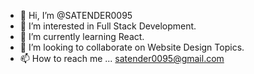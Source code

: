 - 👋 Hi, I’m @SATENDER0095
- 👀 I’m interested in Full Stack Development.
- 🌱 I’m currently learning React.
- 💞️ I’m looking to collaborate on Website Design Topics.
- 📫 How to reach me ... satender0095@gmail.com

<!---
SATENDER0095/SATENDER0095 is a ✨ special ✨ repository because its `README.md` (this file) appears on your GitHub profile.
You can click the Preview link to take a look at your changes.
--->
